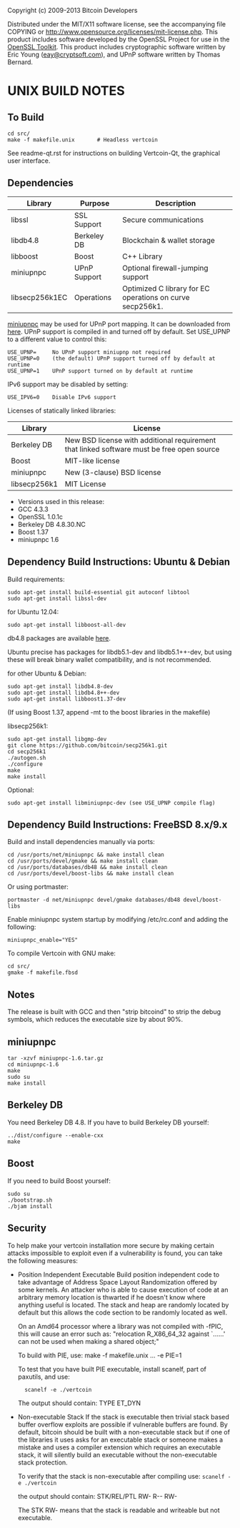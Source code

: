Copyright (c) 2009-2013 Bitcoin Developers

Distributed under the MIT/X11 software license, see the accompanying
file COPYING or http://www.opensource.org/licenses/mit-license.php.
This product includes software developed by the OpenSSL Project for use in the [OpenSSL Toolkit](http://www.openssl.org/). This product includes
cryptographic software written by Eric Young ([eay@cryptsoft.com](mailto:eay@cryptsoft.com)), and UPnP software written by Thomas Bernard.

UNIX BUILD NOTES
====================

To Build
---------------------

	cd src/
	make -f makefile.unix		# Headless vertcoin

See readme-qt.rst for instructions on building Vertcoin-Qt, the graphical user interface.

Dependencies
---------------------

 |Library       |Purpose           |Description										
 |--------------|------------------|---------------------------------------------------------|
 |libssl        |SSL Support       |Secure communications				     |
 |libdb4.8      |Berkeley DB       |Blockchain & wallet storage				     |
 |libboost      |Boost             |C++ Library						     |
 |miniupnpc     |UPnP Support      |Optional firewall-jumping support			     |
 |libsecp256k1EC| Operations	   |Optimized C library for EC operations on curve secp256k1.|

[miniupnpc](http://miniupnp.free.fr/) may be used for UPnP port mapping.  It can be downloaded from [here](
http://miniupnp.tuxfamily.org/files/).  UPnP support is compiled in and
turned off by default.  Set USE_UPNP to a different value to control this:

	USE_UPNP=     No UPnP support miniupnp not required
	USE_UPNP=0    (the default) UPnP support turned off by default at runtime
	USE_UPNP=1    UPnP support turned on by default at runtime

IPv6 support may be disabled by setting:

	USE_IPV6=0    Disable IPv6 support

Licenses of statically linked libraries:

 |Library       |License                                                |
 |--------------|---------------------------------------------------------|
 |Berkeley DB   |New BSD license with additional requirement that linked software must be free open source|
 |Boost         |MIT-like license                                       |
 |miniupnpc     |New (3-clause) BSD license                             |
 |libsecp256k1  |MIT License                                            |

- Versions used in this release:
-  GCC           4.3.3
-  OpenSSL       1.0.1c
-  Berkeley DB   4.8.30.NC
-  Boost         1.37
-  miniupnpc     1.6

Dependency Build Instructions: Ubuntu & Debian
----------------------------------------------
Build requirements:

	sudo apt-get install build-essential git autoconf libtool
	sudo apt-get install libssl-dev

for Ubuntu 12.04:

	sudo apt-get install libboost-all-dev

 db4.8 packages are available [here](https://launchpad.net/~bitcoin/+archive/bitcoin).

 Ubuntu precise has packages for libdb5.1-dev and libdb5.1++-dev,
 but using these will break binary wallet compatibility, and is not recommended.

for other Ubuntu & Debian:

	sudo apt-get install libdb4.8-dev
	sudo apt-get install libdb4.8++-dev
	sudo apt-get install libboost1.37-dev
 (If using Boost 1.37, append -mt to the boost libraries in the makefile)
 
libsecp256k1:

	sudo apt-get install libgmp-dev
	git clone https://github.com/bitcoin/secp256k1.git
	cd secp256k1
	./autogen.sh
	./configure
	make
	make install

Optional:

	sudo apt-get install libminiupnpc-dev (see USE_UPNP compile flag)


Dependency Build Instructions: FreeBSD 8.x/9.x
----------------------------------------------
Build and install dependencies manually via ports:

	cd /usr/ports/net/miniupnpc && make install clean
	cd /usr/ports/devel/gmake && make install clean
	cd /usr/ports/databases/db48 && make install clean
	cd /usr/ports/devel/boost-libs && make install clean

Or using portmaster:

	portmaster -d net/miniupnpc devel/gmake databases/db48 devel/boost-libs


Enable miniupnpc system startup by modifying /etc/rc.conf and adding the following:

	miniupnpc_enable="YES"


To compile Vertcoin with GNU make:

	cd src/
	gmake -f makefile.fbsd


Notes
-----
The release is built with GCC and then "strip bitcoind" to strip the debug
symbols, which reduces the executable size by about 90%.


miniupnpc
---------
	tar -xzvf miniupnpc-1.6.tar.gz
	cd miniupnpc-1.6
	make
	sudo su
	make install


Berkeley DB
-----------
You need Berkeley DB 4.8.  If you have to build Berkeley DB yourself:

	../dist/configure --enable-cxx
	make


Boost
-----
If you need to build Boost yourself:

	sudo su
	./bootstrap.sh
	./bjam install


Security
--------
To help make your vertcoin installation more secure by making certain attacks impossible to
exploit even if a vulnerability is found, you can take the following measures:

* Position Independent Executable
    Build position independent code to take advantage of Address Space Layout Randomization
    offered by some kernels. An attacker who is able to cause execution of code at an arbitrary
    memory location is thwarted if he doesn't know where anything useful is located.
    The stack and heap are randomly located by default but this allows the code section to be
    randomly located as well.

    On an Amd64 processor where a library was not compiled with -fPIC, this will cause an error
    such as: "relocation R_X86_64_32 against `......' can not be used when making a shared object;"

    To build with PIE, use:
    make -f makefile.unix ... -e PIE=1

    To test that you have built PIE executable, install scanelf, part of paxutils, and use:

    	scanelf -e ./vertcoin

    The output should contain:
     TYPE
    ET_DYN

* Non-executable Stack
    If the stack is executable then trivial stack based buffer overflow exploits are possible if
    vulnerable buffers are found. By default, bitcoin should be built with a non-executable stack
    but if one of the libraries it uses asks for an executable stack or someone makes a mistake
    and uses a compiler extension which requires an executable stack, it will silently build an
    executable without the non-executable stack protection.

    To verify that the stack is non-executable after compiling use:
    `scanelf -e ./vertcoin`

    the output should contain:
	STK/REL/PTL
	RW- R-- RW-

    The STK RW- means that the stack is readable and writeable but not executable.
